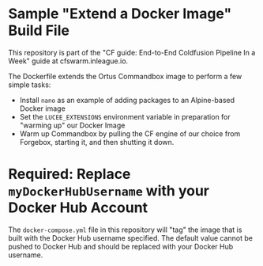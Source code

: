 # Sample "Extend a Docker Image" Build File

This repository is part of the "CF guide: End-to-End Coldfusion Pipeline In a Week" guide at cfswarm.inleague.io.

The Dockerfile extends the Ortus Commandbox image to perform a few simple tasks:

* Install `nano` as an example of adding packages to an Alpine-based Docker image
* Set the `LUCEE_EXTENSIONS` environment variable in preparation for "warming up" our Docker Image
* Warm up Commandbox by pulling the CF engine of our choice from Forgebox, starting it, and then shutting it down.

# Required: Replace `myDockerHubUsername` with your Docker Hub Account
The `docker-compose.yml` file in this repository will "tag" the image that is built with the Docker Hub username specified. The default value cannot be pushed to Docker Hub and should be replaced with your Docker Hub username.

